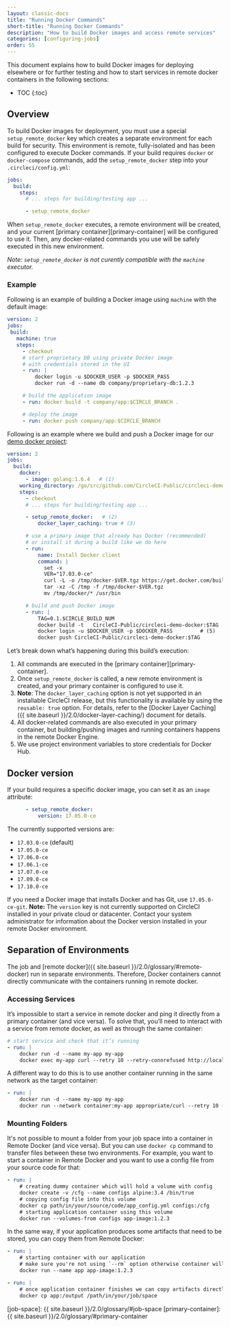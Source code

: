 ```yaml
---
layout: classic-docs
title: "Running Docker Commands"
short-title: "Running Docker Commands"
description: "How to build Docker images and access remote services"
categories: [configuring-jobs]
order: 55
---
```


This document explains how to build Docker images for deploying elsewhere or for further testing and how to start services in remote docker containers in the following sections:

* TOC
{:toc}

## Overview

To build Docker images for deployment, you must use a special `setup_remote_docker` key which creates a separate environment for each build for security. This environment is remote, fully-isolated and has been configured to execute Docker commands. If your build requires `docker` or `docker-compose` commands, add the `setup_remote_docker` step into your `.circleci/config.yml`:

```YAML
jobs:
  build:
    steps:
      # ... steps for building/testing app ...

      - setup_remote_docker
```

When `setup_remote_docker` executes, a remote environment will be created, and your current [primary container][primary-container] will be configured to use it. Then, any docker-related commands you use will be safely executed in this new environment.

*Note: `setup_remote_docker` is not curently compatible with the `machine` executor.*

### Example

Following is an example of building a Docker image using `machine` with the default image:

```YAML
version: 2
jobs:
 build:
   machine: true
   steps:
     - checkout
     # start proprietary DB using private Docker image
     # with credentials stored in the UI
     - run: |
         docker login -u $DOCKER_USER -p $DOCKER_PASS
         docker run -d --name db company/proprietary-db:1.2.3

     # build the application image
     - run: docker build -t company/app:$CIRCLE_BRANCH .

     # deploy the image
     - run: docker push company/app:$CIRCLE_BRANCH
```


Following is an example where we build and push a Docker image for our [demo docker project](https://github.com/CircleCI-Public/circleci-demo-docker):

```YAML
version: 2
jobs:
  build:
    docker:
      - image: golang:1.6.4   # (1)
    working_directory: /go/src/github.com/CircleCI-Public/circleci-demo-docker
    steps:
      - checkout
      # ... steps for building/testing app ...

      - setup_remote_docker:   # (2)
          docker_layer_caching: true # (3)

      # use a primary image that already has Docker (recommended)
      # or install it during a build like we do here
      - run:
          name: Install Docker client
          command: |
            set -x
            VER="17.03.0-ce"
            curl -L -o /tmp/docker-$VER.tgz https://get.docker.com/builds/Linux/x86_64/docker-$VER.tgz
            tar -xz -C /tmp -f /tmp/docker-$VER.tgz
            mv /tmp/docker/* /usr/bin

      # build and push Docker image
      - run: |
          TAG=0.1.$CIRCLE_BUILD_NUM
          docker build -t   CircleCI-Public/circleci-demo-docker:$TAG .      # (4)
          docker login -u $DOCKER_USER -p $DOCKER_PASS         # (5)
          docker push CircleCI-Public/circleci-demo-docker:$TAG
```

Let’s break down what’s happening during this build’s execution:

1. All commands are executed in the [primary container][primary-container].
2. Once `setup_remote_docker` is called, a new remote environment is created, and your primary container is configured to use it.
3. **Note**: The `docker_layer_caching` option is not yet supported in an installable CircleCI release, but this functionality is available by using the `reusable: true` option. For details, refer to the [Docker Layer Caching]({{ site.baseurl }}/2.0/docker-layer-caching/) document for details.
4. All docker-related commands are also executed in your primary container, but building/pushing images and running containers happens in the remote Docker Engine.
5. We use project environment variables to store credentials for Docker Hub.

## Docker version

If your build requires a specific docker image, you can set it as an `image` attribute:

```YAML
      - setup_remote_docker:
          version: 17.05.0-ce
```

The currently supported versions are:

* `17.03.0-ce` (default)
* `17.05.0-ce`
* `17.06.0-ce`
* `17.06.1-ce`
* `17.07.0-ce`
* `17.09.0-ce`
* `17.10.0-ce`

If you need a Docker image that installs Docker and has Git, use `17.05.0-ce-git`. **Note:** The `version` key is not currently supported on CircleCI installed in your private cloud or datacenter. Contact your system administrator for information about the Docker version installed in your remote Docker environment.

## Separation of Environments
The job and [remote docker]({{ site.baseurl }}/2.0/glossary/#remote-docker) run in  separate environments. Therefore, Docker containers cannot directly communicate with the containers running in remote docker.

### Accessing Services
It’s impossible to start a service in remote docker and ping it directly from a primary container (and vice versa). To solve that, you’ll need to interact with a service from remote docker, as well as through the same container:

```YAML
# start service and check that it’s running
- run: |
    docker run -d --name my-app my-app
    docker exec my-app curl --retry 10 --retry-connrefused http://localhost:8080
```

A different way to do this is to use another container running in the same network as the target container:

```YAML
- run: |
    docker run -d --name my-app my-app
    docker run --network container:my-app appropriate/curl --retry 10 --retry-connrefused http://localhost:8080
```

### Mounting Folders
It's not possible to mount a folder from your job space into a container in Remote Docker (and vice versa). But you can use `docker cp` command to transfer files between these two environments. For example, you want to start a container in Remote Docker and you want to use a config file from your source code for that:

``` YAML
- run: |
    # creating dummy container which will hold a volume with config
    docker create -v /cfg --name configs alpine:3.4 /bin/true
    # copying config file into this volume
    docker cp path/in/your/source/code/app_config.yml configs:/cfg
    # starting application container using this volume
    docker run --volumes-from configs app-image:1.2.3
```

In the same way, if your application produces some artifacts that need to be stored, you can copy them from Remote Docker:

``` YAML
- run: |
    # starting container with our application
    # make sure you're not using `--rm` option otherwise container will be killed after finish
    docker run --name app app-image:1.2.3

- run: |
    # once application container finishes we can copy artifacts directly from it
    docker cp app:/output /path/in/your/job/space
```

[job-space]: {{ site.baseurl }}/2.0/glossary/#job-space
[primary-container]: {{ site.baseurl }}/2.0/glossary/#primary-container
